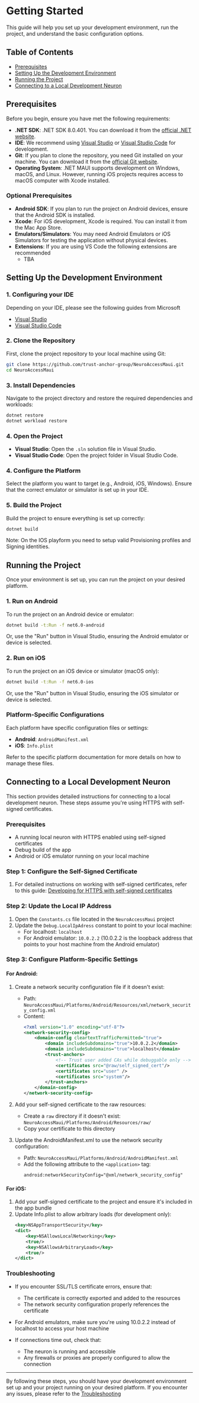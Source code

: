 # Getting Started

This guide will help you set up your development environment, run the project, and understand the basic configuration options.

## Table of Contents

- [Prerequisites](#prerequisites)
- [Setting Up the Development Environment](#setting-up-the-development-environment)
- [Running the Project](#running-the-project)
- [Connecting to a Local Development Neuron](#connecting-to-a-local-development-neuron)

## Prerequisites

Before you begin, ensure you have met the following requirements:

- **.NET SDK**: .NET SDK 8.0.401. You can download it from the [official .NET website](https://dotnet.microsoft.com/en-us/download/dotnet/8.0).
- **IDE**: We recommend using [Visual Studio](https://visualstudio.microsoft.com/) or [Visual Studio Code](https://code.visualstudio.com/) for development.
- **Git**: If you plan to clone the repository, you need Git installed on your machine. You can download it from the [official Git website](https://git-scm.com/).
- **Operating System**: .NET MAUI supports development on Windows, macOS, and Linux. However, running iOS projects requires access to macOS computer with Xcode installed.

### Optional Prerequisites

- **Android SDK**: If you plan to run the project on Android devices, ensure that the Android SDK is installed.
- **Xcode**: For iOS development, Xcode is required. You can install it from the Mac App Store.
- **Emulators/Simulators**: You may need Android Emulators or iOS Simulators for testing the application without physical devices.
- **Extensions**: If you are using VS Code the following extensions are recommended
  - TBA

## Setting Up the Development Environment

### 1. Configuring your IDE

Depending on your IDE, please see the following guides from Microsoft

- [Visual Studio]()
- [Visual Studio Code](https://learn.microsoft.com/en-us/shows/visual-studio-toolbox/getting-started-with-maui-in-visual-studio-code)

### 2. Clone the Repository

First, clone the project repository to your local machine using Git:

```bash
git clone https://github.com/trust-anchor-group/NeuroAccessMaui.git
cd NeuroAccessMaui
```

### 3. Install Dependencies

Navigate to the project directory and restore the required dependencies and workloads:

```bash
dotnet restore
dotnet workload restore
```

### 4. Open the Project

- **Visual Studio**: Open the `.sln` solution file in Visual Studio.
- **Visual Studio Code**: Open the project folder in Visual Studio Code.

### 4. Configure the Platform

Select the platform you want to target (e.g., Android, iOS, Windows). Ensure that the correct emulator or simulator is set up in your IDE.

### 5. Build the Project

Build the project to ensure everything is set up correctly:

```bash
dotnet build
```

Note: On the IOS playform you need to setup valid Provisioning profiles and Signing identities.

## Running the Project

Once your environment is set up, you can run the project on your desired platform.

### 1. Run on Android

To run the project on an Android device or emulator:

```bash
dotnet build -t:Run -f net6.0-android
```

Or, use the "Run" button in Visual Studio, ensuring the Android emulator or device is selected.

### 2. Run on iOS

To run the project on an iOS device or simulator (macOS only):

```bash
dotnet build -t:Run -f net6.0-ios
```

Or, use the "Run" button in Visual Studio, ensuring the iOS simulator or device is selected.

### Platform-Specific Configurations

Each platform have specific configuration files or settings:

- **Android**: `AndroidManifest.xml`
- **iOS**: `Info.plist`

Refer to the specific platform documentation for more details on how to manage these files.

## Connecting to a Local Development Neuron

This section provides detailed instructions for connecting to a local development neuron. These steps assume you're using HTTPS with self-signed certificates.

### Prerequisites

- A running local neuron with HTTPS enabled using self-signed certificates
- Debug build of the app
- Android or iOS emulator running on your local machine

### Step 1: Configure the Self-Signed Certificate

1. For detailed instructions on working with self-signed certificates, refer to this guide: [Developing for HTTPS with self-signed certificates](https://lab.tagroot.io/Community/Post/Developing_for_HTTPS_with_self_signed_certificates)

### Step 2: Update the Local IP Address

1. Open the `Constants.cs` file located in the `NeuroAccessMaui` project
2. Update the `Debug.LocalIpAdress` constant to point to your local machine:
   - For localhost: `localhost`
   - For Android emulator: `10.0.2.2` (10.0.2.2 is the loopback address that points to your host machine from the Android emulator)

### Step 3: Configure Platform-Specific Settings

#### For Android:

1. Create a network security configuration file if it doesn't exist:
   - Path: `NeuroAccessMaui/Platforms/Android/Resources/xml/network_security_config.xml`
   - Content:
     ```xml
     <?xml version="1.0" encoding="utf-8"?>
     <network-security-config>
         <domain-config cleartextTrafficPermitted="true">
             <domain includeSubdomains="true">10.0.2.2</domain>
             <domain includeSubdomains="true">localhost</domain>
             <trust-anchors>
                 <!-- Trust user added CAs while debuggable only -->
                 <certificates src="@raw/self_signed_cert"/>
                 <certificates src="user" />
                 <certificates src="system"/>
             </trust-anchors>
         </domain-config>
     </network-security-config>
     ```

2. Add your self-signed certificate to the raw resources:
   - Create a `raw` directory if it doesn't exist: `NeuroAccessMaui/Platforms/Android/Resources/raw/`
   - Copy your certificate to this directory

3. Update the AndroidManifest.xml to use the network security configuration:
   - Path: `NeuroAccessMaui/Platforms/Android/AndroidManifest.xml`
   - Add the following attribute to the `<application>` tag:
     ```xml
     android:networkSecurityConfig="@xml/network_security_config"
     ```

#### For iOS:

1. Add your self-signed certificate to the project and ensure it's included in the app bundle
2. Update Info.plist to allow arbitrary loads (for development only):
   ```xml
   <key>NSAppTransportSecurity</key>
   <dict>
       <key>NSAllowsLocalNetworking</key>
       <true/>
       <key>NSAllowsArbitraryLoads</key>
       <true/>
   </dict>
   ```

### Troubleshooting

- If you encounter SSL/TLS certificate errors, ensure that:
  - The certificate is correctly exported and added to the resources
  - The network security configuration properly references the certificate

- For Android emulators, make sure you're using 10.0.2.2 instead of localhost to access your host machine

- If connections time out, check that:
  - The neuron is running and accessible
  - Any firewalls or proxies are properly configured to allow the connection

---

By following these steps, you should have your development environment set up and your project running on your desired platform. If you encounter any issues, please refer to the [Troubleshooting](troubleshooting.md)
